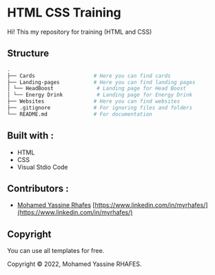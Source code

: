 # HTML CSS Training
Hi!
This my repository for training (HTML and CSS)

## Structure 

```bash
.
├── Cards                   # Here you can find cards
├── Landing-pages           # Here you can find landing pages
│ └── HeadBoost              # Landing page for Head Boost 
│ └── Energy Drink           # Landing page for Energy Drink 
├── Websites                # Here you can find websites
├── .gitignore              # For ignoring files and folders
└── README.md               # For documentation
```

## Built with :

- HTML
- CSS
- Visual Stdio Code

## Contributors :

-  [Mohamed Yassine Rhafes](https://www.linkedin.com/in/myrhafes/) [https://www.linkedin.com/in/myrhafes/](https://www.linkedin.com/in/myrhafes/)

## Copyright

You can use all templates for free.

Copyright © 2022, Mohamed Yassine RHAFES.


